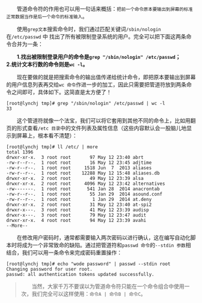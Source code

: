 　　管道命令符的作用也可以用一句话来概括：`把前一个命令原本要输出到屏幕的标准正常数据当作是后一个命令的标准输入`。

　　使用`grep文本`搜索命令时，我们通过匹配关键词`/sbin/nologin` 在`/etc/passwd` 中 找出了所有被限制登录系统的用户。完全可以把下面这两条命令合并为一条：

　　**1.找出被限制登录用户的命令是`grep "/sbin/nologin" /etc/passwd`；**
　　**2.统计文本行数的命令则是`wc -l`。**

　　现在要做的就是把搜索命令的输出值传递给统计命令，即把原本要输出到屏幕的用户信息列表再交给`wc 命令`作进一步的加工，因此只需要把管道符放到两条命令之间即可，具体如下。这简直是太方便了！

```
[root@lynchj tmp]# grep "/sbin/nologin" /etc/passwd | wc -l
33
```

　　这个管道符就像一个法宝，我们可以将它套用到其他不同的命令上，比如用翻页的形式查看`/etc 目录`中的文件列表及属性信息（这些内容默认会一股脑儿地显示到屏幕上，根本看不清楚）：

```
[root@lynchj tmp]# ll /etc/ | more
total 1396
drwxr-xr-x.  3 root root       97 May 12 23:40 abrt
-rw-r--r--.  1 root root       16 May 12 23:45 adjtime
-rw-r--r--.  1 root root     1518 Jun  7  2013 aliases
-rw-r--r--.  1 root root    12288 May 12 15:48 aliases.db
drwxr-xr-x.  2 root root       49 May 12 23:39 alsa
drwxr-xr-x.  2 root root     4096 May 12 23:42 alternatives
-rw-------.  1 root root      541 Jan 28  2014 anacrontab
-rw-r--r--.  1 root root       55 Jan 29  2014 asound.conf
-rw-r--r--.  1 root root        1 Jan 29  2014 at.deny
drwxr-xr-x.  2 root root       31 May 12 23:40 at-spi2
drwxr-x---.  3 root root       41 May 12 23:39 audisp
drwxr-x---.  3 root root       79 May 12 23:47 audit
drwxr-xr-x.  4 root root       94 May 12 23:39 avahi
--More--
```

　　在修改用户密码时，通常都需要输入两次密码以进行确认，这在编写自动化脚本时将成为一个非常致命的缺陷。通过把管道符和`passwd 命令`的`--stdin 参数`相结合，我们可以用一条命令来完成密码重置操作：

```
[root@lynchj tmp]# echo "wode password" | passwd --stdin root
Changing password for user root.
passwd: all authentication tokens updated successfully.
```

> 　　当然，大家千万不要误以为管道命令符只能在一个命令组合中使用一次，我们完全可以这样使用：`命令A | 命令B | 命令C`。
